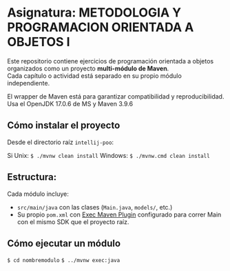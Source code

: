 # Asignatura: METODOLOGIA Y PROGRAMACION ORIENTADA A OBJETOS I 

Este repositorio contiene ejercicios de programación orientada a objetos organizados como un proyecto **multi-módulo de Maven**.  
Cada capítulo o actividad está separado en su propio módulo independiente.

El wrapper de Maven está para garantizar compatibilidad y reproducibilidad.
Usa el OpenJDK 17.0.6 de MS y Maven 3.9.6

## Cómo instalar el proyecto 
Desde el directorio raíz `intellij-poo`:

Si Unix: `$ ./mvnw clean install`
Windows: `$ ./mvnw.cmd clean install`

## Estructura:

Cada módulo incluye:
- `src/main/java` con las clases (`Main.java`, `models/`, etc.)
- Su propio `pom.xml` con [Exec Maven Plugin](https://www.mojohaus.org/exec-maven-plugin/) configurado para correr Main con el mismo SDK que el proyecto raíz.

## Cómo ejecutar un módulo 
`$ cd nombremodulo`
`$ ../mvnw exec:java`

